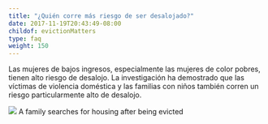 ```yaml
---
title: "¿Quién corre más riesgo de ser desalojado?"
date: 2017-11-19T20:43:49-08:00
childof: evictionMatters
type: faq
weight: 150
---
```

Las mujeres de bajos ingresos, especialmente las mujeres de color pobres, tienen alto riesgo de desalojo. La investigación ha demostrado que las víctimas de violencia doméstica y las familias con niños también corren un riesgo particularmente alto de desalojo.

<img src="/images/assets/for-rent-sign-family.jpg" />
<span class="subcopy caption ital">A family searches for housing after being evicted</span>